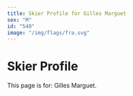 ```yaml
---
title: Skier Profile for Gilles Marguet
sex: "M"
id: "540"
image: "/img/flags/fra.svg" 
---
```


# Skier Profile

This page is for: Gilles Marguet.
    